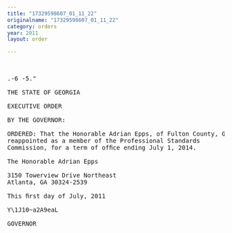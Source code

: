 ```yaml
---
title: "17329598607_01_11_22"
originalname: "17329598607_01_11_22"
category: orders
year: 2011
layout: order

---
```

<pre>
 

.-6 -5."

THE STATE OF GEORGIA

EXECUTIVE ORDER

BY THE GOVERNOR:

ORDERED: That the Honorable Adrian Epps, of Fulton County, Georgia, is
reappointed as a member of the Professional Standards
Commission, for a term of ofﬁce ending July 1, 2014.

The Honorable Adrian Epps

3150 Towerview Drive Northeast
Atlanta, GA 30324-2539

This ﬁrst day of July, 2011

Y\1J10~a2A9eaL

GOVERNOR

</pre>
